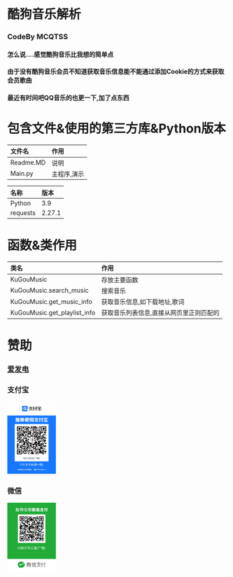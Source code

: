 # 酷狗音乐解析

### CodeBy MCQTSS

#### 怎么说....感觉酷狗音乐比我想的简单点

#### 由于没有酷狗音乐会员不知道获取音乐信息能不能通过添加Cookie的方式来获取会员歌曲

#### 最近有时间吧QQ音乐的也更一下,加了点东西

# 包含文件&使用的第三方库&Python版本

| 文件名       | 作用     |
|:----------|:-------|
| Readme.MD | 说明     |
| Main.py   | 主程序,演示 |

| 名称       | 版本     |
|:---------|:-------|
| Python   | 3.9    |
| requests | 2.27.1 |

# 函数&类作用

| 类名                           | 作用                   |
|:-----------------------------|:---------------------|
| KuGouMusic                   | 存放主要函数               |
| KuGouMusic.search_music      | 搜索音乐                 |
| KuGouMusic.get_music_info    | 获取音乐信息,如下载地址,歌词      |
| KuGouMusic.get_playlist_info | 获取音乐列表信息,直接从网页里正则匹配的 |

# 赞助

### [爱发电](https://afdian.net/@mcqtss)

### 支付宝

<img src="docs/zfb.jpg" width="111px" height="165px" alt="支付宝">

### 微信

<img src="docs/wx.jpg" width="111px" height="157px" alt="微信">
